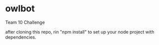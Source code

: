 # owlbot
Team 10 Challenge

after cloning this repo, rin "npm install" to set up your node project with dependencies.
